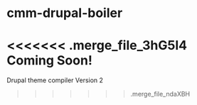 # cmm-drupal-boiler
<<<<<<< .merge_file_3hG5l4
Coming Soon!
=======
Drupal theme compiler
Version 2

>>>>>>> .merge_file_ndaXBH
